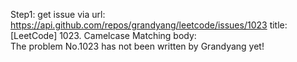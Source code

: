 Step1: get issue via url: https://api.github.com/repos/grandyang/leetcode/issues/1023 
 title:[LeetCode] 1023. Camelcase Matching 
 body:  
 The problem No.1023 has not been written by Grandyang yet!